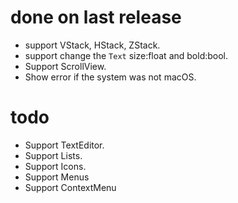 # done on last release
- support VStack, HStack, ZStack.
- support change the `Text` size:float and bold:bool.
- Support ScrollView.
- Show error if the system was not macOS.

# todo
- Support TextEditor.
- Support Lists.
- Support Icons.
- Support Menus
- Support ContextMenu